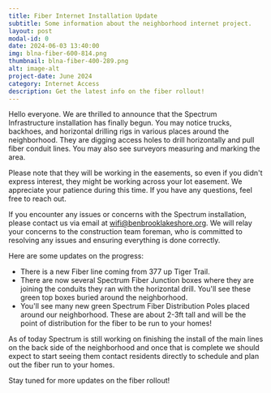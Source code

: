 ```yaml
---
title: Fiber Internet Installation Update
subtitle: Some information about the neighborhood internet project.
layout: post
modal-id: 0
date: 2024-06-03 13:40:00
img: blna-fiber-600-814.png
thumbnail: blna-fiber-400-289.png
alt: image-alt
project-date: June 2024
category: Internet Access
description: Get the latest info on the fiber rollout!
---
```


Hello everyone. We are thrilled to announce that the Spectrum Infrastructure installation has finally begun. You may notice trucks, backhoes, and horizontal drilling rigs in various places around the neighborhood. They are digging access holes to drill horizontally and pull fiber conduit lines. You may also see surveyors measuring and marking the area. 

Please note that they will be working in the easements, so even if you didn't express interest, they might be working across your lot easement. We appreciate your patience during this time. If you have any questions, feel free to reach out.

If you encounter any issues or concerns with the Spectrum installation, please contact us via email at [wifi@benbrooklakeshore.org](mailto:wifi@benbrooklakeshore.org). We will relay your concerns to the construction team foreman, who is committed to resolving any issues and ensuring everything is done correctly.

Here are some updates on the progress:
- There is a new Fiber line coming from 377 up Tiger Trail. 
- There are now several Spectrum Fiber Junction boxes where they are joining the conduits they ran with the horizontal drill. You'll see these green top boxes buried around the neighborhood. 
- You'll see many new green Spectrum Fiber Distribution Poles placed around our neighborhood. These are about 2-3ft tall and will be the point of distribution for the fiber to be run to your homes!

As of today Spectrum is still working on finishing the install of the main lines on the back side of the neighborhood and once that is complete we should expect to start seeing them contact residents directly to schedule and plan out the fiber run to your homes.

Stay tuned for more updates on the fiber rollout!